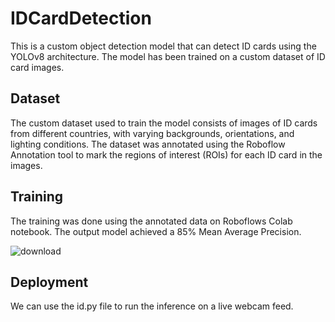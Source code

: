 # IDCardDetection
This is a custom object detection model that can detect ID cards using the YOLOv8 architecture. The model has been trained on a custom dataset of ID card images.

## Dataset
The custom dataset used to train the model consists of images of ID cards from different countries, with varying backgrounds, orientations, and lighting conditions. The dataset was annotated using the Roboflow Annotation tool to mark the regions of interest (ROIs) for each ID card in the images. 

## Training

The training was done using the annotated data on Roboflows Colab notebook. The output model achieved a 85% Mean Average Precision.




![download](https://user-images.githubusercontent.com/99131011/228625933-d36565b3-f540-490e-9586-4b4be92c9ec7.png)


## Deployment
We can use the id.py file to run the inference on a live webcam feed. 
